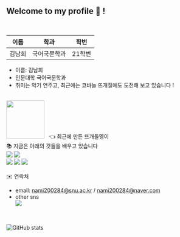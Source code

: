 ## Welcome to my profile 👋 !</br>
</br>

| 이름 | 학과 | 학번 |
| :---: | :---: | :---: |
|김남희|국어국문학과|21학번|

- 이름: 김남희
- 인문대학 국어국문학과
- 취미는 악기 연주고, 최근에는 코바늘 뜨개질에도 도전해 보고 있습니다 ! </br>
</br>
<a href='https://ifh.cc/v-PXX0zN' target='_blank'><img src='https://ifh.cc/g/PXX0zN.jpg' width='100' border='0'></a>
 &nbsp; 👈 최근에 만든 뜨개돌멩이


</br>
📚 지금은 아래의 것들을 배우고 있습니다</br>
<img src="https://img.shields.io/badge/Adobe Photoshop-007396?style=flat-square&logo=Adobe Photoshop&logoColor=white"/>
<img src="https://img.shields.io/badge/Figma-F24E1E?style=flat-square&logo=Figma&logoColor=white"/>
</br>
<img src="https://img.shields.io/badge/Python-3776AB?style=flat-square&logo=Python&logoColor=white"/>
<img src="https://img.shields.io/badge/R-276DC3?style=flat-square&logo=R&logoColor=white"/>
<img src="https://img.shields.io/badge/JavaScript-F7DF1E?style=flat-square&logo=JavaScript&logoColor=black"/>
</br>

</br>
✉️ 연락처

- email: nami200284@snu.ac.kr / nami200284@naver.com
- other sns </br>
<a href="https://www.instagram.com/knheeeee.__/" target="_blank"><img src="https://img.shields.io/badge/Instagram-E4405F?style=flat-square&logo=Instagram&logoColor=white"/></a>

</br>

![GitHub stats](https://github-readme-stats.vercel.app/api?username=kimnamheeee&show_icons=true&theme=radical)